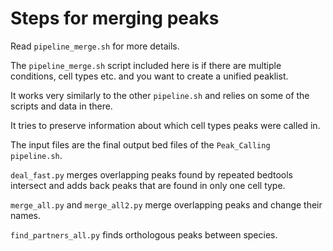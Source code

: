 # Steps for merging peaks

Read `pipeline_merge.sh` for more details.

The `pipeline_merge.sh` script included here is if there are multiple conditions, cell types etc. and you want to create a unified peaklist.  

It works very similarly to the other `pipeline.sh` and relies on some of the scripts and data in there.  

It tries to preserve information about which cell types peaks were called in.

The input files are the final output bed files of the `Peak_Calling pipeline.sh`.

`deal_fast.py` merges overlapping peaks found by repeated bedtools intersect and adds back peaks that are found in only one cell type.

`merge_all.py` and `merge_all2.py` merge overlapping peaks and change their names.

`find_partners_all.py` finds orthologous peaks between species.
